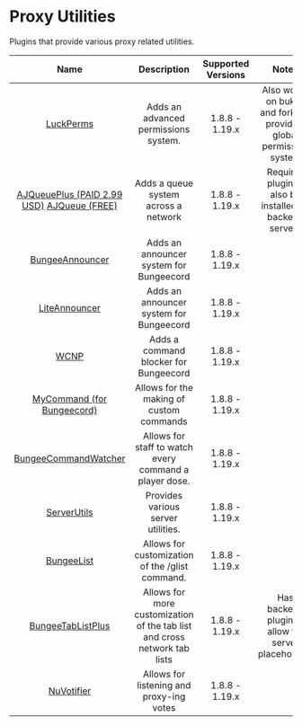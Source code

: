 # Proxy Utilities

Plugins that provide various proxy related utilities.

| Name | Description | Supported Versions | Notes |
| :--: | :-------------------: | :---: | :---: |
| [LuckPerms](https://luckperms.net) | Adds an advanced permissions system. | 1.8.8 - 1.19.x | Also works on bukkit and forks to provide a global permission system |
| [AJQueuePlus (PAID 2.99 USD)](https://www.spigotmc.org/resources/79123/) [AJQueue (FREE)](https://www.spigotmc.org/resources/78266/) | Adds a queue system across a network | 1.8.8 - 1.19.x | Requires plugin to also be installed on backend servers |
| [BungeeAnnouncer](https://www.spigotmc.org/resources/10002/) | Adds an announcer system for Bungeecord | 1.8.8 - 1.19.x |  |
| [LiteAnnouncer](https://www.spigotmc.org/resources/23918/) | Adds an announcer system for Bungeecord | 1.8.8 - 1.19.x |  |
| [WCNP](https://www.spigotmc.org/resources/24717/) | Adds a command blocker for Bungeecord | 1.8.8 - 1.19.x | |
| [MyCommand (for Bungeecord)](https://www.spigotmc.org/resources/72445/) | Allows for the making of custom commands | 1.8.8 - 1.19.x | |
| [BungeeCommandWatcher](https://www.spigotmc.org/resources/51735/) | Allows for staff to watch every command a player dose. | 1.8.8 - 1.19.x | |
| [ServerUtils](https://www.spigotmc.org/resources/79599/) | Provides various server utilities. | 1.8.8 - 1.19.x |  |
| [BungeeList](https://www.spigotmc.org/resources/78034/) | Allows for customization of the /glist command. | 1.8.8 - 1.19.x | |
| [BungeeTabListPlus](https://www.spigotmc.org/resources/313/) | Allows for more customization of the tab list and cross network tab lists | 1.8.8 - 1.19.x | Has backend plugin to allow for server placeholders |
| [NuVotifier](https://www.spigotmc.org/resources/13449/) | Allows for listening and proxy-ing votes | 1.8.8 - 1.19.x | |
